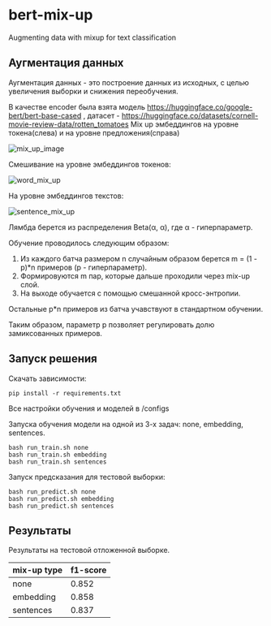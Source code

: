 # bert-mix-up
Augmenting data with mixup for text classification

## Аугментация данных 

Аугментация данных - это построение данных из исходных, с целью увеличения выборки и снижения переобучения. 

В качестве encoder была взята модель https://huggingface.co/google-bert/bert-base-cased , датасет - https://huggingface.co/datasets/cornell-movie-review-data/rotten_tomatoes
Mix up эмбеддингов на уровне токена(слева) и на уровне предложения(справа)


![mix_up_image](https://github.com/BratsunKD/bert-mix-up/assets/147521482/51f6f98d-8684-4f3c-8e73-4ab0c71ed130)

Смешивание на уровне эмбеддингов токенов: 



![word_mix_up](https://github.com/BratsunKD/bert-mix-up/assets/147521482/c9d83374-49c0-4398-a85a-2342c5ec053d)

На уровне эмбеддингов текстов:


![sentence_mix_up](https://github.com/BratsunKD/bert-mix-up/assets/147521482/15cb6baa-5b8a-491b-9d6b-16512ee766c7)

Лямбда берется из распределения Beta(α, α), где α - гиперпараметр. 

Обучение проводилось следующим образом: 
1) Из каждого батча размером n случайным образом берется m = (1 - p)*n примеров (p - гиперпараметр).
2) Формировуются m пар, которые дальше проходили через mix-up слой.
3) На выходе обучается с помощью смешанной кросс-энтропии.

Остальные p*n примеров из батча учавствуют в стандартном обучении. 

Таким образом, параметр p позволяет регулировать долю замиксованных примеров.

## Запуск решения 

Cкачать зависимости:
```
pip install -r requirements.txt
```
Все настройки обучения и моделей в /configs

Запуска обучения модели на одной из 3-х задач: none, embedding, sentences.
```
bash run_train.sh none
bash run_train.sh embedding
bash run_train.sh sentences
```
Запуск предсказания для тестовой выборки: 
```
bash run_predict.sh none
bash run_predict.sh embedding
bash run_predict.sh sentences
```
## Результаты 

Результаты на тестовой отложенной выборке.

| mix-up type | f1-score |
| ------------| ---------|
|  none       |   0.852  |
|  embedding  |   0.858  |
|  sentences  |   0.837  |









